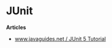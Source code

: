 # JUnit

**Articles**

* [www.javaguides.net / JUnit 5 Tutorial](https://www.javaguides.net/p/junit-5.html)
